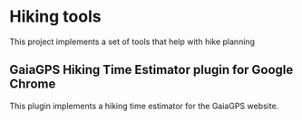 # Hiking tools

This project implements a set of tools that help with hike planning

## GaiaGPS Hiking Time Estimator plugin for Google Chrome

This plugin implements a hiking time estimator for the GaiaGPS website.